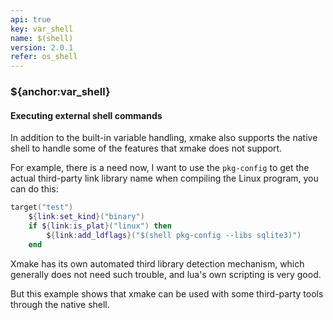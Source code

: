 ```yaml
---
api: true
key: var_shell
name: $(shell)
version: 2.0.1
refer: os_shell
---
```


### ${anchor:var_shell}

#### Executing external shell commands

In addition to the built-in variable handling, xmake also supports the native shell to handle some of the features that xmake does not support.

For example, there is a need now, I want to use the `pkg-config` to get the actual third-party link library name when compiling the Linux program, you can do this:

```lua
target("test")
    ${link:set_kind}("binary")
    if ${link:is_plat}("linux") then
        ${link:add_ldflags}("$(shell pkg-config --libs sqlite3)")
    end
```

Xmake has its own automated third library detection mechanism, which generally does not need such trouble, and lua's own scripting is very good.

But this example shows that xmake can be used with some third-party tools through the native shell.

